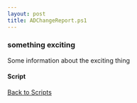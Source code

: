 ```yaml
---
layout: post
title: ADChangeReport.ps1
---
```


### something exciting

Some information about the exciting thing

#### Script

<script async src="https://gist-it.appspot.com/github.com/BanterBoy/scripts-blog/blob/master/PowerShell/scripts/activeDirectory/ADChangeReport.ps1" crossorigin="anonymous"></script>

<a href="/menu/_pages/scripts.html">Back to Scripts</a>
